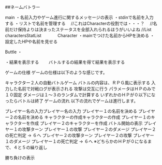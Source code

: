 ##ネームバトラー

main
・名前入力やゲーム進行に関するメッセージの表示
・stdinで名前を入力する
・リストで名前を管理する
　//これはCharacterの役割では・・・？
　//名前だけ保持よりは決まったステータスを全部入れられるほうがいいよね
 //List<String> charactersStatList
　　
　
Character
・mainでつけた名前からHPを決める
・設定したHPや名前を見せる


Buttle
・

・結果を表示する
　　バトルするの結果を得て結果を表示する



ゲームの仕様
ゲームの仕様は以下のような感じです。

キャラクター２人の自動バトルゲーム
バトルの内容は、ＲＰＧ風に表示する
入力した名前で対戦ログが表示される
攻撃は交互に行う
パラメータはＨＰのみで１０固定
ダメージは１～３のランダムで計算する
いずれかのＨＰが０以下になったらバトルは終了
ゲームの流れ
以下の流れでゲームは進行します。

プレイヤー名の入力プレイヤー名の入力
プレイヤー１の名前を決める
プレイヤー２の名前を決める
キャラクターの作成キャラクターの作成
プレイヤー１のキャラクターを作成
プレイヤー２のキャラクターを作成
バトル開始の表示
プレイヤー１の攻撃ターン
プレイヤー１の攻撃
プレイヤー２のダメージ
プレイヤー２の死亡判定 → ６へ
プレイヤー２の攻撃ターン
プレイヤー２の攻撃
プレイヤー１のダメージ
プレイヤー１の死亡判定 → ６へ
※どちらかのＨＰが０になるまで、４と５の繰り返し

勝ち負けの表示